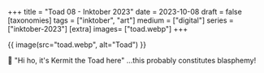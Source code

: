 +++
title = "Toad 08 - Inktober 2023"
date = 2023-10-08
draft =  false
[taxonomies]
tags = ["inktober", "art"]
medium = ["digital"]
series = ["inktober-2023"]
[extra]
images= ["toad.webp"]
+++

{{ image(src="toad.webp", alt="Toad") }}

🐸 "Hi ho, it's Kermit the Toad here" ...this probably constitutes blasphemy!
